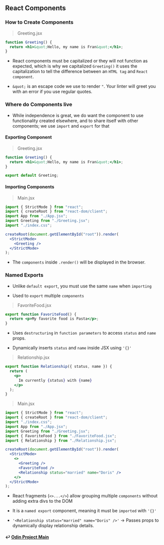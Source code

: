 ## React Components

### How to Create Components

> Greeting.jsx

```jsx
function Greeting() {
  return <h1>&quot;Hello, my name is Fran&quot;</h1>;
}
```

- React components must be capitalized or they will not function as expected, which is why we capitalized `Greeting()` it uses the capitalization to tell the difference between an `HTML tag` and `React component`.

- `&quot;` is an escape code we use to render `"`. Your linter will greet you with an error if you use regular quotes.

### Where do Components live

- While independence is great, we do want the component to use functionality created elsewhere, and to share itself with other components; we use `import` and `export` for that

#### Exporting Component

> Greeting.jsx

```jsx
function Greeting() {
  return <h1>&quot;Hello, my name is Fran&quot;</h1>;
}

export default Greeting;
```

#### Importing Components

> Main.jsx

```jsx
import { StrictMode } from "react";
import { createRoot } from "react-dom/client";
import App from "./App.jsx";
import Greeting from "./Greeting.jsx";
import "./index.css";

createRoot(document.getElementById("root")).render(
  <StrictMode>
    <Greeting />
  </StrictMode>
);
```

- The `components` inside `.render()` will be displayed in the browser.

### Named Exports

- Unlike `default export`, you must use the same `name` when `importing`

- Used to `export` multiple `components`

> FavoriteFood.jsx

```jsx
export function FavoriteFood() {
  return <p>My favorite food is Pasta</p>;
}
```

- Uses `destructuring` in `function parameters` to access `status` and `name` props.

- Dynamically inserts `status` and `name` inside JSX using `'{}'`

> Relationship.jsx

```jsx
export function Relationship({ status, name }) {
  return (
    <p>
      Im currently {status} with {name}
    </p>
  );
}
```

> Main.jsx

```jsx
import { StrictMode } from "react";
import { createRoot } from "react-dom/client";
import "./index.css";
import App from "./App.jsx";
import Greeting from "./Greeting.jsx";
import { FavoriteFood } from "./FavoriteFood.jsx";
import { Relationship } from "./Relationship.jsx";

createRoot(document.getElementById("root")).render(
  <StrictMode>
    <>
      <Greeting />
      <FavoriteFood />
      <Relationship status="married" name="Doris" />
    </>
  </StrictMode>
);
```

- React fragments (`<>...</>`) allow grouping multiple `components` without adding extra divs to the DOM

- It is a `named export` component, meaning it must be `imported` with `'{}'`

- `'<Relationship status="married" name="Doris" />'` → Passes props to dynamically display relationship details.

#### ↩️ [Odin Project Main](/work/notes/odin_project/the-odin-project.md)
